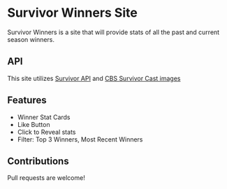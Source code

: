 # Survivor Winners Site

Survivor Winners is a site that will provide stats of all the past and current season winners.

## API

This site utilizes [Survivor API](https://www.postman.com/jlillebo/workspace/survivor-api/collection/15106514-141567cc-a919-4377-9d7c-d4dd4998705a) and [CBS Survivor Cast images](https://www.cbs.com/shows/survivor/cast/)


## Features

- Winner Stat Cards
- Like Button
- Click to Reveal stats
- Filter: Top 3 Winners, Most Recent Winners

## Contributions

Pull requests are welcome!
